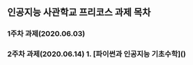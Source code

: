 인공지능 사관학교 프리코스 과제 목차
---------------------------------------------------

<h3>1주차 과제(2020.06.03)


<h3>2주차 과제(2020.06.14)
1. [파이썬과 인공지능 기초수학]()  
